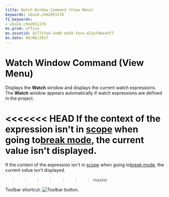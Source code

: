 ```yaml
---
title: Watch Window Command (View Menu)
keywords: vbui6.chm2051176
f1_keywords:
- vbui6.chm2051176
ms.prod: office
ms.assetid: 41772fe4-3e08-eb59-face-422ef46e44f7
ms.date: 06/08/2017
---
```



# Watch Window Command (View Menu)

Displays the  **Watch** window and displays the current watch expressions. The **Watch** window appears automatically if watch expressions are defined in the project.

<<<<<<< HEAD
If the context of the expression isn't in [scope](../../Glossary/vbe-glossary.md) when going to[break mode](../../Glossary/vbe-glossary.md), the current value isn't displayed.
=======
If the context of the expression isn't in [scope](../../Glossary/vbe-glossary.md#scope) when going to[break mode](../../Glossary/vbe-glossary.md#break-mode), the current value isn't displayed.
>>>>>>> master

Toolbar shortcut: 
![Toolbar button](../../../images/tbr_wawd_ZA01201768.gif).


